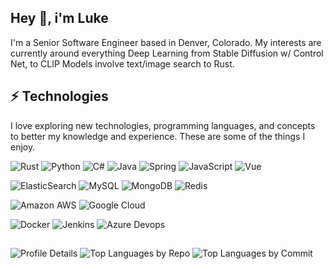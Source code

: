 ## Hey 👋, i'm Luke
I'm a Senior Software Engineer based in Denver, Colorado. My interests are currently around everything Deep Learning from Stable Diffusion w/ Control Net, to CLIP Models involve text/image search to Rust. 

## ⚡ Technologies
I love exploring new technologies, programming languages, and concepts to better my knowledge and experience. These are some of the things I enjoy.

![Rust](https://img.shields.io/badge/-Rust-e53a25?logo=rust&style=for-the-badge&logoColor=white)
![Python](https://img.shields.io/badge/Python-3776AB?style=for-the-badge&logo=python&logoColor=white)
![C#](https://img.shields.io/badge/C%23-239120?style=for-the-badge&logo=c-sharp&logoColor=white)
![Java](https://img.shields.io/badge/-Java-ec2025?style=for-the-badge&logoColor=white&logo=Java)
![Spring](https://img.shields.io/badge/Spring-6DB33F?style=for-the-badge&logo=spring&logoColor=white)
![JavaScript](https://img.shields.io/badge/JavaScript-323330?style=for-the-badge&logo=javascript&logoColor=F7DF1E)
![Vue](https://img.shields.io/badge/Vue.js-35495E?style=for-the-badge&logo=vue.js&logoColor=4FC08D)

![ElasticSearch](https://img.shields.io/badge/Elastic_Search-005571?style=for-the-badge&logo=elasticsearch&logoColor=white)
![MySQL](https://img.shields.io/badge/MySQL-00000F?style=for-the-badge&logo=mysql&logoColor=white)
![MongoDB](https://img.shields.io/badge/-MongoDB-2ba845?style=for-the-badge&logoColor=white&logo=mongodb)
![Redis](https://img.shields.io/badge/-Redis-d82c20?style=for-the-badge&logoColor=white&logo=Redis)

![Amazon AWS](https://img.shields.io/badge/Amazon_AWS-FF9900?style=for-the-badge&logo=amazonaws&logoColor=white)
![Google Cloud](https://img.shields.io/badge/Google%20Cloud-4285f4?style=for-the-badge&logoColor=white&logo=google-cloud)

![Docker](https://img.shields.io/badge/-Docker-099cec?style=for-the-badge&logoColor=white&logo=docker)
![Jenkins](https://img.shields.io/badge/Jenkins-D24939?style=for-the-badge&logo=Jenkins&logoColor=white)
![Azure Devops](https://img.shields.io/badge/Azure_DevOps-0078D7?style=for-the-badge&logo=azure-devops&logoColor=white)

## 
![Profile Details](http://github-profile-summary-cards.vercel.app/api/cards/profile-details?username=LukeMattingly&theme=2077)
![Top Languages by Repo](https://github-profile-summary-cards.vercel.app/api/cards/repos-per-language?username=LukeMattingly&theme=2077&exclude=MATLAB,Ruby)
![Top Languages by Commit](http://github-profile-summary-cards.vercel.app/api/cards/most-commit-language?username=LukeMattingly&theme=2077&exclude=MATLAB,Ruby)

<!--
**LukeMattingly/LukeMattingly** is a ✨ _special_ ✨ repository because its `README.md` (this file) appears on your GitHub profile.

Here are some ideas to get you started:

- 🔭 I’m currently working on ...
- 🌱 I’m currently learning ...
- 👯 I’m looking to collaborate on ...
- 🤔 I’m looking for help with ...
- 💬 Ask me about ...
- 📫 How to reach me: ...
- ⚡ Fun fact: ...
-->
